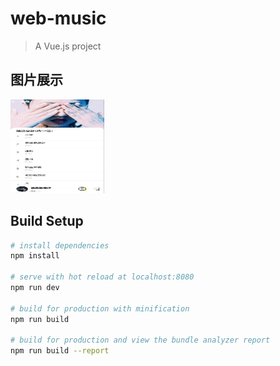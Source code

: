 # web-music

> A Vue.js project

##  图片展示
<img width="150" height="150" src="https://github.com/vivipure/music-app/blob/master/img/1.png"/>



## Build Setup

``` bash
# install dependencies
npm install

# serve with hot reload at localhost:8080
npm run dev

# build for production with minification
npm run build

# build for production and view the bundle analyzer report
npm run build --report
```

